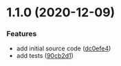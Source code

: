 # 1.1.0 (2020-12-09)


### Features

* add initial source code ([dc0efe4](https://github.com/phatnguyenuit/nodejs-template/commit/dc0efe4ae06a767a22ec7f6df25b651f9d9d3332))
* add tests ([90cb2d1](https://github.com/phatnguyenuit/nodejs-template/commit/90cb2d12ce5f26378169a2c9cc7c21b9ae4cf29f))

